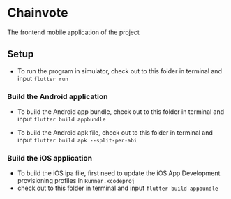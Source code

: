 # Chainvote

The frontend mobile application of the project

## Setup

* To run the program in simulator, check out to this folder in terminal and input
`flutter run`

### Build the Android application

* To build the Android app bundle, check out to this folder in terminal and input
`flutter build appbundle`

* To build the Android apk file, check out to this folder in terminal and input
`flutter build apk --split-per-abi`

### Build the iOS application

* To build the iOS ipa file, first need to update the iOS App Development provisioning profiles in `Runner.xcodeproj`
* check out to this folder in terminal and input
`flutter build appbundle`
